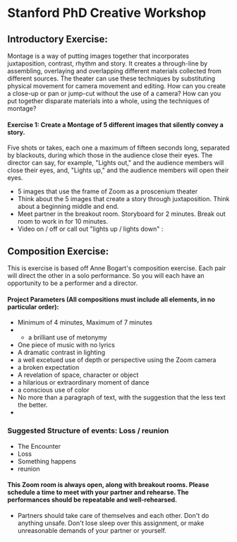 
# Stanford PhD Creative Workshop



## Introductory Exercise:

Montage is a way of putting images together that incorporates juxtaposition, contrast, rhythm and story. It creates a through-line by assembling, overlaying and overlapping different materials collected from different sources.
The theater can use these techniques by substituting physical movement for camera movement and editing. How can you create a close-up or pan or jump-cut without the use of a camera? How can you put together disparate materials into a whole, using the techniques of montage? 

#### Exercise 1: Create a Montage of 5 different images that silently convey a story.
Five shots or takes, each one a maximum of fifteen seconds long, separated by blackouts, during which those in the audience close their eyes. The director can say, for example, "Lights out," and the audience members will close their eyes, and, "Lights up," and the audience members will open their eyes.
- 5 images that use the frame of Zoom as a proscenium theater
- Think about the 5 images that create a story through juxtaposition. Think about a beginning middle and end. 
- Meet partner in the breakout room. Storyboard for 2 minutes. Break out room to work in for 10 minutes.
- Video on / off or call out "lights up / lights down" : 



## Composition Exercise:

This is exercise is based off Anne Bogart's composition exercise. Each pair will direct the other in a solo performance. So you will each have an opportunity to be a performer and a director. 

#### Project Parameters (All compositions must include all elements, in no particular order):
- Minimum of 4 minutes, Maximum of 7 minutes
- - a brilliant use of metonymy
- One piece of music with no lyrics
- A dramatic contrast in lighting
- a well excetued use of depth or perspective using the Zoom camera
- a broken expectation
- A revelation of space, character or object
- a hilarious or extraordinary moment of dance
- a conscious use of color
- No more than a paragraph of text, with the suggestion that the less text the better.
- 

### Suggested Structure of events: Loss / reunion
- The Encounter
- Loss
- Something happens
- reunion

#### This Zoom room is always open, along with breakout rooms. Please schedule a time to meet with your partner and rehearse. The performances should be repeatable and well-rehearsed. 
- Partners should take care of themselves and each other. Don't do anything unsafe. Don't lose sleep over this assignment, or make unreasonable demands of your partner or yourself. 
